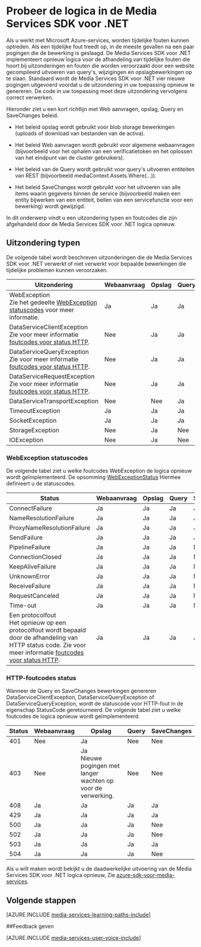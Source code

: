 <properties
    pageTitle="Probeer de logica in de Media Services SDK voor .NET | Microsoft Azure"
    description="Het onderwerp biedt een overzicht van de logica opnieuw op de Media Services SDK voor .NET."
    authors="Juliako"
    manager="erikre"
    editor=""
    services="media-services"
    documentationCenter=""/>

<tags
    ms.service="media-services"
    ms.workload="media"
    ms.tgt_pltfrm="na"
    ms.devlang="na"
    ms.topic="article"
    ms.date="10/25/2016" 
    ms.author="juliako"/>


# <a name="retry-logic-in-the-media-services-sdk-for-net"></a>Probeer de logica in de Media Services SDK voor .NET

Als u werkt met Microsoft Azure-services, worden tijdelijke fouten kunnen optreden. Als een tijdelijke fout treedt op, in de meeste gevallen na een paar pogingen die de bewerking is geslaagd. De Media Services SDK voor .NET implementeert opnieuw logica voor de afhandeling van tijdelijke fouten die hoort bij uitzonderingen en fouten die worden veroorzaakt door een website gecompileerd uitvoeren van query's, wijzigingen en opslagbewerkingen op te slaan.  Standaard wordt de Media Services SDK voor .NET vier nieuwe pogingen uitgevoerd voordat u de uitzondering in uw toepassing opnieuw te genereren. De code in uw toepassing moet deze uitzondering vervolgens correct verwerken.  
  
 Hieronder ziet u een kort richtlijn met Web aanvragen, opslag, Query en SaveChanges beleid.  
  
-   Het beleid opslag wordt gebruikt voor blob storage bewerkingen (uploads of download van bestanden van de activa).  
  
-   Het beleid Web aanvragen wordt gebruikt voor algemene webaanvragen (bijvoorbeeld voor het ophalen van een verificatietoken en het oplossen van het eindpunt van de cluster gebruikers).  
  
-   Het beleid van de Query wordt gebruikt voor query's uitvoeren entiteiten van REST (bijvoorbeeld mediaContext.Assets.Where(...)).  
  
-   Het beleid SaveChanges wordt gebruikt voor het uitvoeren van alle items waarin gegevens binnen de service (bijvoorbeeld maken een entity bijwerken van een entiteit, bellen van een servicefunctie voor een bewerking) wordt gewijzigd.  
  
 In dit onderwerp vindt u een uitzondering typen en foutcodes die zijn afgehandeld door de Media Services SDK voor .NET logica opnieuw.  
  
## <a name="exception-types"></a>Uitzondering typen  

De volgende tabel wordt beschreven uitzonderingen die de Media Services SDK voor .NET verwerkt of niet verwerkt voor bepaalde bewerkingen die tijdelijke problemen kunnen veroorzaken.  
  
Uitzondering|Webaanvraag|Opslag|Query|SaveChanges
----|------|----|---|---
WebException<br/>Zie het gedeelte [WebException statuscodes](media-services-retry-logic-in-dotnet-sdk.md#WebExceptionStatus) voor meer informatie.|Ja|Ja|Ja|Ja  
DataServiceClientException<br/> Zie voor meer informatie [foutcodes voor status HTTP](media-services-retry-logic-in-dotnet-sdk.md#HTTPStatusCode).|Nee|Ja|Ja|Ja
DataServiceQueryException<br/> Zie voor meer informatie [foutcodes voor status HTTP](media-services-retry-logic-in-dotnet-sdk.md#HTTPStatusCode).|Nee|Ja|Ja|Ja  
DataServiceRequestException<br/> Zie voor meer informatie [foutcodes voor status HTTP](media-services-retry-logic-in-dotnet-sdk.md#HTTPStatusCode).|Nee|Ja|Ja|Ja  
DataServiceTransportException|Nee|Nee|Ja|Ja
TimeoutException|Ja|Ja|Ja|Nee
SocketException|Ja|Ja|Ja|Ja  
StorageException|Nee|Ja|Nee|Nee 
IOException|Nee|Ja|Nee|Nee
  
###  <a name="WebExceptionStatus"></a>WebException statuscodes  

De volgende tabel ziet u welke foutcodes WebException de logica opnieuw wordt geïmplementeerd. De opsomming [WebExceptionStatus](http://msdn.microsoft.com/library/system.net.webexceptionstatus.aspx) Hiermee definieert u de statuscodes.  
  
Status|Webaanvraag|Opslag|Query|SaveChanges  
-----|-----------------|-------------|-----------|----------  
ConnectFailure|Ja|Ja|Ja|Ja
NameResolutionFailure|Ja|Ja|Ja|Ja  
ProxyNameResolutionFailure|Ja|Ja|Ja|Ja  
SendFailure|Ja|Ja|Ja|Ja
PipelineFailure|Ja|Ja|Ja|Nee  
ConnectionClosed|Ja|Ja|Ja|Nee  
KeepAliveFailure|Ja|Ja|Ja|Nee  
UnknownError|Ja|Ja|Ja|Nee 
ReceiveFailure|Ja|Ja|Ja|Nee  
RequestCanceled|Ja|Ja|Ja|Nee  
Time-out|Ja|Ja|Ja|Nee
Een protocolfout <br/>Het opnieuw op een protocolfout wordt bepaald door de afhandeling van HTTP status code. Zie voor meer informatie [foutcodes voor status HTTP](media-services-retry-logic-in-dotnet-sdk.md#HTTPStatusCode).|Ja|Ja|Ja|Ja|  
  
###  <a name="HTTPStatusCode"></a>HTTP-foutcodes status  

Wanneer de Query en SaveChanges bewerkingen genereren DataServiceClientException, DataServiceQueryException of DataServiceQueryException, wordt de statuscode voor HTTP-fout in de eigenschap StatusCode geretourneerd.  De volgende tabel ziet u welke foutcodes de logica opnieuw wordt geïmplementeerd.  
  
 
Status|Webaanvraag|Opslag|Query|SaveChanges 
---|----|----|----|----
401|Nee|Ja|Nee|Nee
403|Nee|Ja<br/>Nieuwe pogingen met langer wachten op voor de verwerking.|Nee|Nee  
408|Ja|Ja|Ja|Ja
429|Ja|Ja|Ja|Ja  
500|Ja|Ja|Ja|Nee  
502|Ja|Ja|Ja|Nee  
503|Ja|Ja|Ja|Ja  
504|Ja|Ja|Ja|Nee  
  
Als u wilt maken wordt bekijkt u de daadwerkelijke uitvoering van de Media Services SDK voor .NET logica opnieuw, Zie [azure-sdk-voor-media-services](https://github.com/Azure/azure-sdk-for-media-services/tree/dev/src/net/Client/TransientFaultHandling).

## <a name="next-steps"></a>Volgende stappen

[AZURE.INCLUDE [media-services-learning-paths-include](../../includes/media-services-learning-paths-include.md)]

##<a name="provide-feedback"></a>Feedback geven

[AZURE.INCLUDE [media-services-user-voice-include](../../includes/media-services-user-voice-include.md)]
